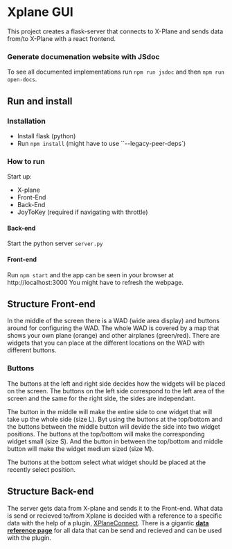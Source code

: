 # Xplane GUI
This project creates a flask-server that connects to X-Plane and sends data from/to X-Plane with a react frontend.

### Generate documenation website with JSdoc
To see all documented implementations run `npm run jsdoc` and then `npm run open-docs`.

## Run and install

### Installation
- Install flask (python)
- Run `npm install` (might have to use ``--legacy-peer-deps`)

### How to run
Start up:
- X-plane
- Front-End
- Back-End
- JoyToKey (required if navigating with throttle)

#### Back-end
Start the python server `server.py`

#### Front-end
Run `npm start` and the app can be seen in your browser at http://localhost:3000
You might have to refresh the webpage.

## Structure Front-end
In the middle of the screen there is a WAD (wide area display) and buttons around for configuring
the WAD. The whole WAD is covered by a map that shows your own plane (orange) and other airplanes (green/red).
There are widgets that you can place at the different locations on the WAD with different buttons.

### Buttons
The buttons at the left and right side decides how the widgets will be placed on the screen. The buttons
on the left side correspond to the left area of the screen and the same for the right side, the sides are independant.

The button in the middle will make the entire side to one widget that will take up the whole side (size L).
Byt using the buttons at the top/bottom and the buttons between the middle button will devide the side into two widget positions.
The buttons at the top/bottom will make the corresponding widget small (size S). And the button in between the top/bottom and middle button
will make the widget medium sized (size M).

The buttons at the bottom select what widget should be placed at the recently select position.

## Structure Back-end
The server gets data from X-plane and sends it to the Front-end. What data is send or recieved to/from Xplane
is decided with a reference to a specific data with the help of a plugin, [XPlaneConnect](https://github.com/nasa/XPlaneConnect).
There is a gigantic **[data reference page](https://developer.x-plane.com/datarefs/)** for all data that can be send and recieved and can be used with the plugin.